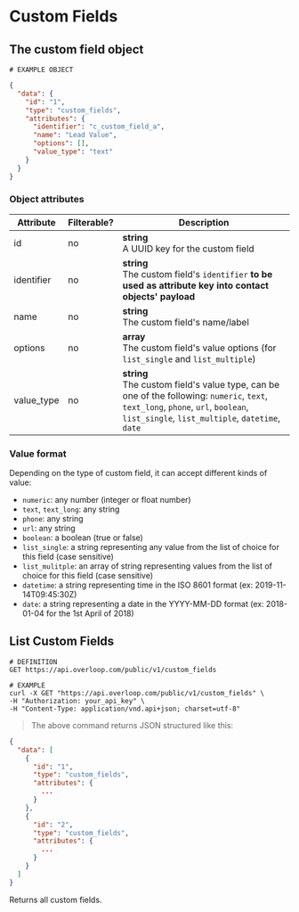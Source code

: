 # Custom Fields
## The custom field object
```
# EXAMPLE OBJECT
```

```json
{
  "data": {
    "id": "1",
    "type": "custom_fields",
    "attributes": {
      "identifier": "c_custom_field_a",
      "name": "Lead Value",
      "options": [],
      "value_type": "text"
    }
  }
}
```

### Object attributes
Attribute | Filterable? | Description
--------- | ----------- | -----------
id | no | **string** <br />A UUID key for the custom field
identifier | no | **string** <br />The custom field's `identifier` **to be used as attribute key into contact objects' payload**
name | no | **string** <br />The custom field's name/label
options | no | **array** <br />The custom field's value options (for `list_single` and `list_multiple`)
value_type | no | **string** <br />The custom field's value type, can be one of the following: `numeric`, `text`, `text_long`, `phone`, `url`, `boolean`, `list_single`, `list_multiple`, `datetime`, `date`

### Value format

Depending on the type of custom field, it can accept different kinds of value:

 - `numeric`: any number (integer or float number)
 - `text`, `text_long`: any string
 - `phone`: any string
 - `url`: any string
 - `boolean`: a boolean (true or false)
 - `list_single`: a string representing any value from the list of choice for this field (case sensitive)
 - `list_mulitple`: an array of string representing values from the list of choice for this field (case sensitive)
 - `datetime`: a string representing time in the ISO 8601 format (ex: 2019-11-14T09:45:30Z)
 - `date`: a string representing a date in the YYYY-MM-DD format (ex: 2018-01-04 for the 1st April of 2018)

## List Custom Fields

```shell
# DEFINITION
GET https://api.overloop.com/public/v1/custom_fields

# EXAMPLE
curl -X GET "https://api.overloop.com/public/v1/custom_fields" \
-H "Authorization: your_api_key" \
-H "Content-Type: application/vnd.api+json; charset=utf-8"
```

> The above command returns JSON structured like this:

```json
{
  "data": [
    {
      "id": "1",
      "type": "custom_fields",
      "attributes": {
        ...
      }
    },
    {
      "id": "2",
      "type": "custom_fields",
      "attributes": {
        ...
      }
    }
  ]
}
```

Returns all custom fields.
